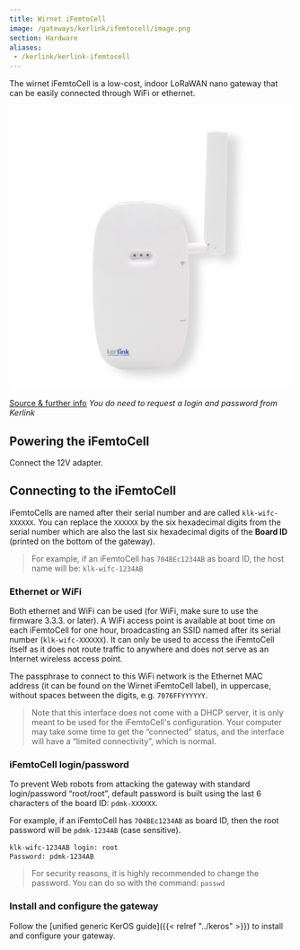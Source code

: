 ```yaml
---
title: Wirnet iFemtoCell
image: /gateways/kerlink/ifemtocell/image.png
section: Hardware
aliases:
 - /kerlink/kerlink-ifemtocell
---
```


The wirnet iFemtoCell is a low-cost, indoor LoRaWAN nano gateway that can be easily connected through WiFi or ethernet.

![Kerlink iFemtoCell](image.png)

[Source & further info](https://wikikerlink.fr/wirnet-productline/doku.php?id=wiki:ifemtocell:hardware_arch_ifemto)
*You do need to request a login and password from Kerlink*


## Powering the iFemtoCell

Connect the 12V adapter.


## Connecting to the iFemtoCell

iFemtoCells are named after their serial number and are called `klk-wifc-XXXXXX`. You can replace the `XXXXXX` by the six hexadecimal digits from the serial number which are also the last six hexadecimal digits of the **Board ID** (printed on the bottom of the gateway).

> For example, if an iFemtoCell has `704BEc1234AB` as board ID, the host name will be: `klk-wifc-1234AB`

### Ethernet or WiFi
 
Both ethernet and WiFi can be used (for WiFi, make sure to use the firmware 3.3.3. or later). A WiFi access point is available at boot time on each iFemtoCell for one hour, broadcasting an SSID named after its serial number (`klk-wifc-XXXXXX`). It can only be used to access the iFemtoCell itself as it does not route traffic to anywhere and does not serve as an Internet wireless access point.

The passphrase to connect to this WiFi network is the Ethernet MAC address (it can be found on the Wirnet iFemtoCell label), in uppercase, without spaces between the digits, e.g. `7076FFYYYYYY`.

> Note that this interface does not come with a DHCP server, it is only meant to be used for the iFemtoCell's configuration. Your computer may take some time to get the “connected” status, and the interface will have a “limited connectivity”, which is normal.


### iFemtoCell login/password

To prevent Web robots from attacking the gateway with standard login/password “root/root”, default password is built using the last 6 characters of the board ID: `pdmk-XXXXXX`. 

For example, if an iFemtoCell has `704BEc1234AB` as board ID, then the root password will be `pdmk-1234AB` (case sensitive).

```
klk-wifc-1234AB login: root
Password: pdmk-1234AB
```

> For security reasons, it is highly recommended to change the password. You can do so with the command: `passwd`


### Install and configure the gateway

Follow the [unified generic KerOS guide]({{< relref "../keros" >}}) to install and configure your gateway.


